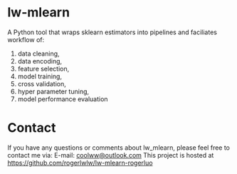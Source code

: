 # lw-mlearn

A Python tool that wraps sklearn estimators into pipelines and faciliates workflow 
of:

1) data cleaning, 
2) data encoding, 
3) feature selection, 
4) model training, 
5) cross validation, 
6) hyper parameter tuning, 
7) model performance evaluation
 
Contact
=============
If you have any questions or comments about lw_mlearn, please feel free to 
contact me via:
E-mail: coolww@outlook.com
This project is hosted at https://github.com/rogerlwlw/lw-mlearn-rogerluo
